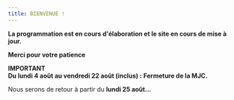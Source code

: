 ```yaml
---
title: BIENVENUE !
---
```

**La programmation est en cours d'élaboration et le site en cours de mise à jour.**

**Merci pour votre patience** 

**IMPORTANT**\
**Du lundi 4 août au vendredi 22 août (inclus) :** **Fermeture de la MJC.** 

Nous serons de retour à partir du **lundi 25 août...**
